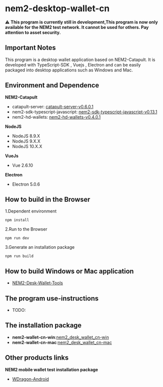 # nem2-desktop-wallet-cn

:warning: **This program is currently still in development,This program is now only available for the NEM2 test network. It cannot be used for others. Pay attention to asset security.**

## Important Notes
This program is  a desktop wallet application based on NEM2-Catapult. It is developed with TypeScript-SDK , Vuejs , Electron and can be easily packaged into desktop applications such as Windows and Mac.

## Environment and Dependence
**NEM2-Catapult**
- catapult-server: [catapult-server-v0.6.0.1](https://github.com/nemtech/catapult-server/releases/tag/v0.6.0.1)
- nem2-sdk-typescript-javascript: [nem2-sdk-typescript-javascript-v0.13.1](https://github.com/nemtech/nem2-sdk-typescript-javascript/releases/tag/v0.13.1)
- nem2-hd-wallets: [nem2-hd-wallets-v0.4.0.1](https://github.com/nemfoundation/nem2-hd-wallets/releases/tag/v0.4.1)

**NodeJS**
- NodeJS 8.9.X
- NodeJS 9.X.X
- NodeJS 10.X.X

**VueJs**
- Vue 2.6.10

**Electron**
- Electron 5.0.6

## How to build in the Browser
1.Dependent environment
```
npm install 
```
2.Run to the Browser
```
npm run dev 
```
3.Generate an installation package
```
npm run build 
```

## How to build  Windows or Mac application
- [NEM2-Desk-Wallet-Tools]( https://github.com/NemTechCN/NEM2-Desk-Wallet-Tools)

## The program use-instructions
- TODO:

## The installation package
- **nem2-wallet-cn-win**:[nem2_desk_wallet_cn-win](https://github.com/NemTechCN/NEM2-Desk-Wallet-Tools/blob/master/dist/NEM2-Wallet-Setup.exe)
- **nem2-wallet-cn-mac**:[nem2_desk_wallet_cn-mac](https://github.com/NemTechCN/NEM2-Desk-Wallet-Tools/blob/master/dist/nem2-wallet-0.1.5.dmg)

## Other products links

**NEM2 mobile wallet test installation package**

- [WDragon-Android](https://github.com/NemTechCN/APK)

